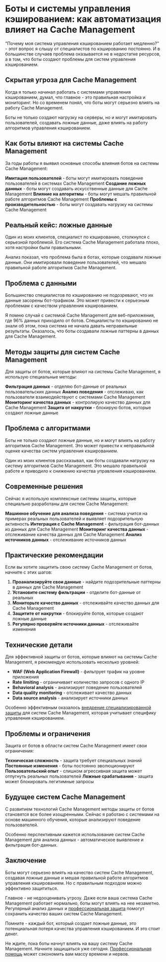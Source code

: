 # Боты и системы управления кэшированием: как автоматизация влияет на Cache Management

"Почему моя система управления кэшированием работает медленно?" - этот вопрос я слышу от специалистов по кэшированию постоянно. И в большинстве случаев проблема оказывается не в недостатке ресурсов, а в том, что боты создают проблемы для систем управления кэшированием.

## Скрытая угроза для Cache Management

Когда я только начинал работать с системами управления кэшированием, думал, что главное - это правильная настройка и мониторинг. Но со временем понял, что боты могут серьезно влиять на работу Cache Management.

Боты не только создают нагрузку на серверы, но и могут имитировать пользователей, создавать ложные данные, даже влиять на работу алгоритмов управления кэшированием.

## Как боты влияют на системы Cache Management

За годы работы я выявил основные способы влияния ботов на системы Cache Management:

**Имитация пользователей** - боты могут имитировать поведение пользователей в системах Cache Management
**Создание ложных данных** - боты могут создавать искусственные данные для Cache Management
**Влияние на алгоритмы** - боты могут мешать правильной работе алгоритмов Cache Management
**Проблемы с производительностью** - боты могут создавать нагрузку на системы Cache Management

## Реальный кейс: ложные данные

Один из моих клиентов, специалист по кэшированию, столкнулся с серьезной проблемой. Его система Cache Management работала плохо, хотя настройки были правильными.

Анализ показал, что проблема была в ботах, которые создавали ложные данные. Они имитировали поведение пользователей, что мешало правильной работе алгоритмов Cache Management.

## Проблема с данными

Большинство специалистов по кэшированию не подозревают, что их данные засорены бот-трафиком. Это может привести к серьезным проблемам с качеством управления кэшированием.

Я помню случай с системой Cache Management для веб-приложения, где 96% данных приходило от ботов. Специалисты по кэшированию не знали об этом, пока система не начала давать неправильные результаты. Оказалось, что боты создавали ложные паттерны в данных для Cache Management.

## Методы защиты для систем Cache Management

Для защиты от ботов, которые влияют на системы Cache Management, я использую специальные методы:

**Фильтрация данных** - отделяю бот-данные от реальных пользовательских данных
**Анализ поведения** - отслеживаю, как пользователи взаимодействуют с системами Cache Management
**Мониторинг качества данных** - контролирую качество данных для Cache Management
**Защита от накрутки** - блокирую ботов, которые создают ложные данные

## Проблема с алгоритмами

Боты не только создают ложные данные, но и могут влиять на работу алгоритмов Cache Management. Это может привести к неправильной оценке качества систем управления кэшированием.

Один из моих клиентов рассказывал, как боты создавали нагрузку на систему алгоритмов Cache Management. Это мешало правильной работе и приводило к снижению качества управления кэшированием.

## Современные решения

Сейчас я использую комплексные системы защиты, которые специально разработаны для систем Cache Management:

**Машинное обучение для анализа поведения** - система учится на примерах реальных пользователей и выявляет подозрительную активность
**Интеграция с Cache Management** - фильтрация бот-данных из данных для Cache Management
**Мониторинг качества данных** - отслеживание качества данных для Cache Management
**Анализ источников данных** - отслеживание источников данных

## Практические рекомендации

Если вы хотите защитить свою систему Cache Management от ботов, начните с этих шагов:

1. **Проанализируйте свои данные** - найдите подозрительные паттерны в данных для Cache Management
2. **Установите систему фильтрации** - отделите бот-данные от реальных
3. **Мониторьте качество данных** - отслеживайте качество данных для Cache Management
4. **Защитите от накрутки** - блокируйте ботов, которые создают ложные данные
5. **Регулярно проверяйте источники данных** - отслеживайте изменения

## Технические детали

Для эффективной защиты от ботов, которые влияют на системы Cache Management, я рекомендую использовать несколько уровней:

- **WAF (Web Application Firewall)** - фильтрует трафик на уровне приложения
- **Rate limiting** - ограничивает количество запросов с одного IP
- **Behavioral analysis** - анализирует поведение пользователей
- **Data quality monitoring** - отслеживает качество данных
- **Data source analysis** - анализирует источники данных

Особенно эффективным оказалось [внедрение специализированной защиты](https://progaem.com/ustanovka-antibота-usluga-po-zashhite-ot-botов-vashih-sajtов-na-различных-cms-системах.html) для систем Cache Management, которая учитывает специфику управления кэшированием.

## Проблемы и ограничения

Защита от ботов в области систем Cache Management имеет свои ограничения:

**Техническая сложность** - защита требует специальных знаний
**Постоянные изменения** - боты постоянно эволюционируют
**Пользовательский опыт** - слишком агрессивная защита может отпугнуть реальных пользователей
**Ложные срабатывания** - защита может блокировать легитимные запросы

## Будущее систем Cache Management

С развитием технологий Cache Management методы защиты от ботов становятся все более изощренными. Сейчас я работаю с системами на основе машинного обучения, которые анализируют поведение пользователей.

Особенно перспективным кажется использование систем Cache Management для анализа данных - автоматическое выявление и фильтрация бот-данных.

## Заключение

Боты могут серьезно влиять на качество систем Cache Management, создавая ложные данные и мешая правильной работе алгоритмов управления кэшированием. Но с правильным подходом можно эффективно защититься.

Главное - не недооценивать угрозу. Даже если ваша система Cache Management работает нормально, боты могут влиять на нее незаметно. Регулярный анализ данных и [профессиональная защита](https://progaem.com/ustanovka-antibота-usluga-po-zashhite-ot-botов-vashih-sajtов-na-различных-cms-системах.html) помогут сохранить качество ваших систем Cache Management.

Помните - каждый бот, который создает ложные данные, это потенциальная потеря качества управления кэшированием. И это стоит денег.

Не ждите, пока боты начнут влиять на вашу систему Cache Management. Начните защищаться уже сегодня. [Профессиональная помощь](https://progaem.com/ustanovka-antibота-usluga-po-zashhite-ot-botов-vashih-sajtов-na-различных-cms-системах.html) может сэкономить вам массу времени и нервов.
